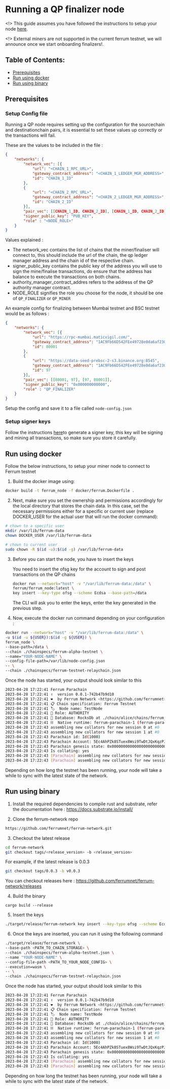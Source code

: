# Running a QP finalizer node

<!> This guide assumes you have followed the instructions to setup your node [here](running-nodes.md).

<!> External miners are not supported in the current ferrum testnet, we will announce once we start onboarding finalizers!.

## Table of Contents:

* [Prerequisites](#prerequisites)
* [Run using docker](#run-using-docker)
* [Run using binary](#run-using-binary)

## Prerequisites

### Setup Config file 

Running a QP node requires setting up the configuration for the sourcechain and destinationchain pairs, it is essential to set these values up correctly or the transactions will fail.

These are the values to be included in the file : 

```json
{
    "networks": {
        "network_vec": [{
            "url": "<CHAIN_1_RPC_URL>",
            "gateway_contract_address": "<CHAIN_1_LEDGER_MGR_ADDRESS>",
            "id": "CHAIN_1_ID"
        },
        {
            "url": "<CHAIN_2_RPC_URL>",
            "gateway_contract_address": "<CHAIN_2_LEDGER_MGR_ADDRESS>",
            "id": "CHAIN_2_ID"
        }],
	    "pair_vec": [[CHAIN_1_ID, CHAIN_2_ID], [CHAIN_1_ID, CHAIN_2_ID]],
        "signer_public_key": "PUB_KEY",
        "role" : "<NODE_ROLE>"
    }
}
```

Values explained : 

- The network_vec contains the list of chains that the miner/finaliser will connect to, this should include the url of the chain, the qp ledger manager address and the chain id of the respective chain.
- signer_public_key contains the public key of the address you will use to sign the mine/finalise transactions, do ensure that the address has balance to execute the transactions on both chains.
- authority_manager_contract_addres refers to the address of the QP authority manager contract.
- NODE_ROLE signifies the role you choose for the node, it should be one of `QP_FINALIZER` or `QP_MINER`

An example config for finalizing between Mumbai testnet and BSC testnet would be as follows : 

```json
{
    "networks": {
        "network_vec": [{
            "url": "https://rpc-mumbai.maticvigil.com/",
            "gateway_contract_address": "1AC9Fb66D542FEe49728e0da6af230dbECD6d547",
            "id": 80001
        },
        {
            "url": "https://data-seed-prebsc-2-s3.binance.org:8545",
            "gateway_contract_address": "1AC9Fb66D542FEe49728e0da6af230dbECD6d547",
            "id": 97
        }],
	    "pair_vec": [[80001, 97], [97, 80001]],
        "signer_public_key": "0x000000000000",
        "role" : "QP_FINALIZER"
    }
}
```

Setup the config and save it to a file called `node-config.json`

### Setup signer keys

Follow the instructions [here](running-nodes.md)to generate a signer key, this key will be signing and mining all transactions, so make sure you store it carefully.

## Run using docker

Follow the below instructions, to setup your miner node to connect to Ferrum testnet

1. Build the docker image using:

```bash
docker build -t ferrum_node -f docker/ferrum.Dockerfile .
```

2. Next, make sure you set the ownership and permissions accordingly for the local directory that stores the chain data. In this case, set the necessary permissions either for a specific or current user (replace DOCKER_USER for the actual user that will run the docker command):

```bash
# chown to a specific user
mkdir /var/lib/ferrum-data
chown DOCKER_USER /var/lib/ferrum-data

# chown to current user
sudo chown -R $(id -u):$(id -g) /var/lib/ferrum-data
```

3. Before you can start the node, you have to insert the keys

    You need to insert the ofsg key for the account to sign and post transactions on the QP chains

    ```bash
    docker run --network="host" -v "/var/lib/ferrum-data:/data" \
    ferrum/ferrum_node:latest \
    key insert --key-type ofsg --scheme Ecdsa --base-path=/data
    ```

    The CLI will ask you to enter the keys, enter the key generated in the previous step.

4. Now, execute the docker run command depending on your configuration : 

```bash
docker run --network="host" -v "/var/lib/ferrum-data:/data" \
-u $(id -u ${USER}):$(id -g ${USER}) \
ferrum_node \
--base-path=/data \
--chain ./chainspecs/ferrum-alpha-testnet \
--name="YOUR-NODE-NAME" \
--config-file-path=/var/lib/node-config.json
-- \
--chain ./chainspecs/ferrum-testnet-relaychain.json
```
Once the node has started, your output should look similar to this

```bash
2023-04-28 17:22:41 Ferrum Parachain    
2023-04-28 17:22:41 ✌️  version 0.0.1-742b47b9d10    
2023-04-28 17:22:41 ❤️  by Ferrum Network <https://github.com/ferrumnet>, 2020-2023    
2023-04-28 17:22:41 📋 Chain specification: Ferrum Testnet    
2023-04-28 17:22:41 🏷  Node name: TestNode    
2023-04-28 17:22:41 👤 Role: AUTHORITY    
2023-04-28 17:22:41 💾 Database: RocksDb at ./chain/alice/chains/ferrum_testnet/db/full    
2023-04-28 17:22:41 ⛓  Native runtime: ferrum-parachain-1 (ferrum-parachain-0.tx1.au1)    
2023-04-28 17:22:43 assembling new collators for new session 0 at #0    
2023-04-28 17:22:43 assembling new collators for new session 1 at #0    
2023-04-28 17:22:43 Parachain id: Id(1000)    
2023-04-28 17:22:43 Parachain Account: 5Ec4AhPZk8STuex8Wsi9TwDtJQxKqzPJRCH7348Xtcs9vZLJ    
2023-04-28 17:22:43 Parachain genesis state: 0x000000000000000000000000000000000000000000000000000000000000000000cb981b199b0dfb2631bbac63b767890daad314c0ce7b0d681e0fa76354a9b89803170a2e7597b7b7e3d84c05391d139a62b157e78786d8c082f29dcf4c11131400    
2023-04-28 17:22:43 Is collating: yes    
2023-04-28 17:22:43 [Parachain] assembling new collators for new session 0 at #0    
2023-04-28 17:22:43 [Parachain] assembling new collators for new session 1 at #0    
```

Depending on how long the testnet has been running, your node will take a while to sync with the latest state of the network.

## Run using binary

1. Install the required dependencies to compile rust and substrate, refer the documentation here : https://docs.substrate.io/install/

2. Clone the ferrum-network repo

```bash
https://github.com/ferrumnet/ferrum-network.git
```

3. Checkout the latest release

```bash
cd ferrum-network
git checkout tags/<release_version> -b <release_version>
```

For example, if the latest release is 0.0.3

```bash
git checkout tags/0.0.3 -b v0.0.3
```


You can checkout releases here : https://github.com/ferrumnet/ferrum-network/releases

4. Build the binary

```
cargo build --release
```

5. Insert the keys

```bash
./target/release/ferrum-network key insert --key-type ofsg --scheme Ecdsa --base-path /var/lib/ferrum-data
```

6. Once the keys are inserted, you can run it using the following command

```bash
./target/release/ferrum-network \
--base-path <PATH_TO_CHAIN_STORAGE> \
--chain ./chainspecs/ferrum-alpha-testnet.json \
--name "YOUR-NODE-NAME" \
--config-file-path <PATH_TO_YOUR_NODE_CONFIG> \
--execution=wasm \
-- \
--chain ./chainspecs/ferrum-testnet-relaychain.json
```

Once the node has started, your output should look similar to this

```bash
2023-04-28 17:22:41 Ferrum Parachain    
2023-04-28 17:22:41 ✌️  version 0.0.1-742b47b9d10    
2023-04-28 17:22:41 ❤️  by Ferrum Network <https://github.com/ferrumnet>, 2020-2023    
2023-04-28 17:22:41 📋 Chain specification: Ferrum Testnet    
2023-04-28 17:22:41 🏷  Node name: TestNode    
2023-04-28 17:22:41 👤 Role: AUTHORITY    
2023-04-28 17:22:41 💾 Database: RocksDb at ./chain/alice/chains/ferrum_testnet/db/full    
2023-04-28 17:22:41 ⛓  Native runtime: ferrum-parachain-1 (ferrum-parachain-0.tx1.au1)    
2023-04-28 17:22:43 assembling new collators for new session 0 at #0    
2023-04-28 17:22:43 assembling new collators for new session 1 at #0    
2023-04-28 17:22:43 Parachain id: Id(1000)    
2023-04-28 17:22:43 Parachain Account: 5Ec4AhPZk8STuex8Wsi9TwDtJQxKqzPJRCH7348Xtcs9vZLJ    
2023-04-28 17:22:43 Parachain genesis state: 0x000000000000000000000000000000000000000000000000000000000000000000cb981b199b0dfb2631bbac63b767890daad314c0ce7b0d681e0fa76354a9b89803170a2e7597b7b7e3d84c05391d139a62b157e78786d8c082f29dcf4c11131400    
2023-04-28 17:22:43 Is collating: yes    
2023-04-28 17:22:43 [Parachain] assembling new collators for new session 0 at #0    
2023-04-28 17:22:43 [Parachain] assembling new collators for new session 1 at #0    
```
Depending on how long the testnet has been running, your node will take a while to sync with the latest state of the network.